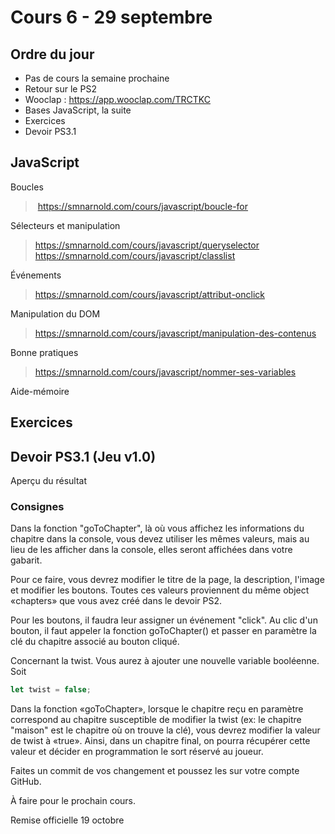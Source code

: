 # Cours 6 - 29 septembre

## Ordre du jour 

- Pas de cours la semaine prochaine 
- Retour sur le PS2 
- Wooclap : https://app.wooclap.com/TRCTKC
- Bases JavaScript, la suite 
- Exercices 
- Devoir PS3.1 

## JavaScript

Boucles
> https://smnarnold.com/cours/javascript/boucle-for 

Sélecteurs et manipulation 
>https://smnarnold.com/cours/javascript/queryselector  
>https://smnarnold.com/cours/javascript/classlist 

Événements 
> https://smnarnold.com/cours/javascript/attribut-onclick 

Manipulation du DOM 
> https://smnarnold.com/cours/javascript/manipulation-des-contenus 

Bonne pratiques 
> https://smnarnold.com/cours/javascript/nommer-ses-variables  

Aide-mémoire

## Exercices

## Devoir PS3.1 (Jeu v1.0)

Aperçu du résultat

### Consignes

Dans la fonction "goToChapter", là où vous affichez les informations du chapitre dans la console, vous devez utiliser les mêmes valeurs, mais au lieu de les afficher dans la console, elles seront affichées dans votre gabarit.

Pour ce faire, vous devrez modifier le titre de la page, la description, l'image et modifier les boutons. Toutes ces valeurs proviennent du même object «chapters» que vous avez créé dans le devoir PS2.

Pour les boutons, il faudra leur assigner un événement "click". Au clic d'un bouton, il faut appeler la fonction goToChapter() et passer en paramètre la clé du chapitre associé au bouton cliqué.

Concernant la twist. Vous aurez à ajouter une nouvelle variable booléenne. Soit  

```javascript
let twist = false;
```

Dans la fonction «goToChapter», lorsque le chapitre reçu en paramètre correspond au chapitre susceptible de modifier la twist (ex: le chapitre "maison" est le chapitre où on trouve la clé), vous devrez modifier la valeur de twist à «true». Ainsi, dans un chapitre final, on pourra récupérer cette valeur et décider en programmation le sort réservé au joueur.

Faites un commit de vos changement et poussez les sur votre compte GitHub.

À faire pour le prochain cours.

Remise officielle 19 octobre